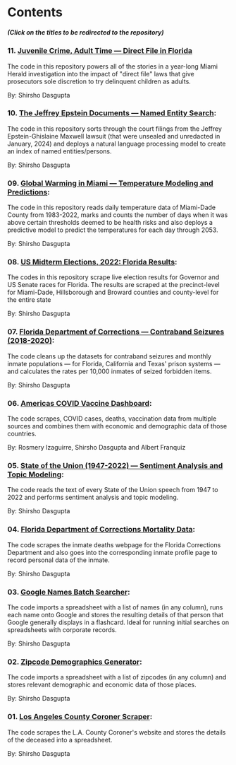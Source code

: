 # Contents

##### (Click on the titles to be redirected to the repository)

### 11. [Juvenile Crime, Adult Time — Direct File in Florida](https://github.com/shirshod/florida-direct-file/tree/main)
The code in this repository powers all of the stories in a year-long Miami Herald investigation into the impact of "direct file" laws that give prosecutors sole discretion to try delinquent children as adults.

By: Shirsho Dasgupta


### 10. [The Jeffrey Epstein Documents — Named Entity Search](https://github.com/shirshod/epstein_records):
The code in this repository sorts through the court filings from the Jeffrey Epstein-Ghislaine Maxwell lawsuit (that were unsealed and unredacted in January, 2024) and deploys a natural language processing model to create an index of named entities/persons.

By: Shirsho Dasgupta


### 09. [Global Warming in Miami — Temperature Modeling and Predictions](https://github.com/shirshod/miami-global-warming):
The code in this repository reads daily temperature data of Miami-Dade County from 1983-2022, marks and counts the number of days when it was above certain thresholds deemed to be health risks and also deploys a predictive model to predict the temperatures for each day through 2053. 

By: Shirsho Dasgupta


### 08. [US Midterm Elections, 2022: Florida Results](https://github.com/shirshod/florida_midterms_2022):
The codes in this repository scrape live election results for Governor and US Senate races for Florida. The results are scraped at the precinct-level for Miami-Dade, Hillsborough and Broward counties and county-level for the entire state

By: Shirsho Dasgupta


### 07. [Florida Department of Corrections — Contraband Seizures (2018-2020)](https://github.com/shirshod/fdc_contraband):
The code cleans up the datasets for contraband seizures and monthly inmate populations — for Florida, California and Texas' prison systems — and calculates the rates per 10,000 inmates of seized forbidden items. 

By: Shirsho Dasgupta


### 06. [Americas COVID Vaccine Dashboard](https://github.com/shirshod/americas_covidvaccine_dashboard):
The code scrapes, COVID cases, deaths, vaccination data from multiple sources and combines them with economic and demographic data of those countries. 

By: Rosmery Izaguirre, Shirsho Dasgupta and Albert Franquiz

### 05. [State of the Union (1947-2022) — Sentiment Analysis and Topic Modeling](https://github.com/shirshod/sotu_textanalysis):
The code reads the text of every State of the Union speech from 1947 to 2022 and performs sentiment analysis and topic modeling. 

By: Shirsho Dasgupta


### 04. [Florida Department of Corrections Mortality Data](https://github.com/shirshod/fdc_inmatedeaths_scraper):
The code scrapes the inmate deaths webpage for the Florida Corrections Department and also goes into the corresponding inmate profile page to record personal data of the inmate.

By: Shirsho Dasgupta


### 03. [Google Names Batch Searcher](https://github.com/shirshod/google_name_batchsearcher):
The code imports a spreadsheet with a list of names (in any column), runs each name onto Google and stores the resulting details of that person that Google generally displays in a flashcard. Ideal for running initial searches on spreadsheets with corporate records. 

By: Shirsho Dasgupta


### 02. [Zipcode Demographics Generator](https://github.com/shirshod/zipcode_demographics_generator):
The code imports a spreadsheet with a list of zipcodes (in any column) and stores relevant demographic and economic data of those places. 

By: Shirsho Dasgupta


### 01. [Los Angeles County Coroner Scraper](https://github.com/shirshod/la_countycoroner_scraper):
The code scrapes the L.A. County Coroner's website and stores the details of the deceased into a spreadsheet. 

By: Shirsho Dasgupta

